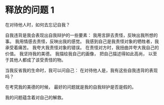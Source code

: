 # 释放的问题 1

在对待他人时，如何去忘记自我？

自我违背是我会表现出自我辩护的一些要素：
我用言辞去责怪，反映出我所想的事。
我用情感去责怪，反映出我的感觉。
我感到自己是我责怪对象的牺牲者，我承受着痛苦。
我夸大我责怪对象的错误。
在责怪对方时，我扭曲并夸大我自己的价值。
我坚持我的美德。
我描绘我自己的画像，
把自己描述得如此高尚，
以至于其他人都成了该受责怪的物。

当我反省我的生命时，我可以问自己：
在对待他人是，我有这些自我违背的表现吗？

在考究我的美德的时候，
最好的问题就是我的自我辩护是否是假的。

我的问题蕴含着对自己的解救。